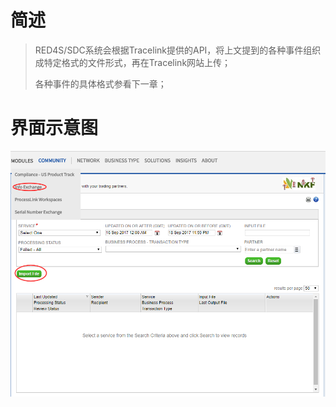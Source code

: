 # 简述

> RED4S/SDC系统会根据Tracelink提供的API，将上文提到的各种事件组织成特定格式的文件形式，再在Tracelink网站上传；
>
> 各种事件的具体格式参看下一章；

# 界面示意图

![](/assets/2.6.1import.png)

